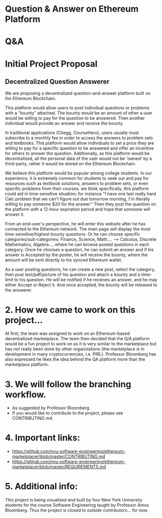 # Question & Answer on Ethereum Platform

# Q&A

# Initial Project Proposal

## Decentralized Question Answerer
We are proposing a decentralized question-and-answer platform built on the Ethereum Blockchain.

This platform would allow users to post individual questions or problems with a "bounty" attached. The bounty would be an amount of ether a user would be willing to pay for the question to be answered. Then another individual would provide an answer and receive the bounty. 

In traditional applications (Chegg, CourseHero), users usually must subscribe to a monthly fee in order to access the answers to problem sets and textbooks. This platform would allow individuals to set a price they are willing to pay for a specific question to be answered and offer an incentive for others to answer the question. Additionally, as this platform would be decentralized, all the personal data of the user would not be 'owned' by a third-party, rather it would be stored on the Ethereum Blockchain.

We believe this platform would be popular among college students. In our experience, it is extremely common for students to seek out and pay for resources such as textbook solutions, answers to problem sets, or even specific problems from their courses. we think specifically, this platform could aid in time-sensitive situation; for instance "I have one last really hard Calc problem that we can't figure out due tomorrow morning, I'm literally willing to pay someone $20 for the answer." Then they post the question on the platform with a 12-hour expiration period and hope that someone will answer it. 

From an end-user's perspective, he will enter this website after he has connected to the Ethereum network. The main page will display the most time-sensitive/highest bounty questions. Or he can choose specific categories/sub-categories: Finance, Science, Math.... --> Calculus, Discrete Mathematics, Algebra..., where he can browse posted questions in each category. Once he chooses a question, he can submit an answer and if his answer is Accepted by the poster, he will receive the bounty, where the amount will be sent directly to his synced Ethereum wallet.

As a user posting questions, he can create a new post, select the category, then post text/pdf/picture of his question and attach a bounty and a time-limit to his question. He will be notified if he receives an answer, and he may either Accept or Reject it. And once accepted, the bounty will be released to the answerer. 

# 2. How we came to work on this project...

At first, the team was assigned to work on an Ethereum-based decentralized marketplace. The team then decided that the Q/A platform would be a fun project to work on as it is very similar to the marketplace but has not really been done by other organizations (the marketplace is in development in many cryptocurrencies, i.e. PIRL). Professor Bloomberg has also expressed he likes the idea behind the QA platform more than the marketplace platform.


# 3. We will follow the branching workflow.
- As suggested by Professor Bloomberg. 
- If you would like to contribute to the project, please see CONTRIBUTING.md.


# 4. Important links:

- https://github.com/nyu-software-engineering/ethereum-marketplacer/blob/master/CONTRIBUTING.md
- https://github.com/nyu-software-engineering/ethereum-marketplacer/blob/master/REQUIREMENTS.md


# 5. Additional info:

This project is being visualized and built by four New York University students for the course Software Engineering taught by Professor Amos Bloomberg. Thus the project is closed to outside contributors... for now.









